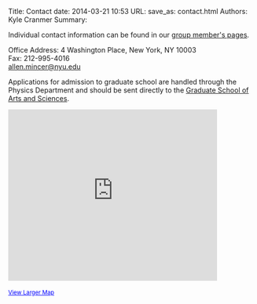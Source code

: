 Title: Contact
date: 2014-03-21 10:53
URL:
save_as: contact.html
Authors: Kyle Cranmer
Summary: 
<div id="content">

<p>
Individual contact information can be found in our <a href="group.html">group member's pages</a>.
</p>

<p>
Office Address: 4 Washington Place, New York, NY 10003 <br />
Fax: 212-995-4016 <br />
<a href="mailto:allen.mincer@nyu.edu"> allen.mincer@nyu.edu</a>

<p>
Applications for admission to graduate school are handled through the Physics Department and should be sent directly to the <a href="http://www.nyu.edu/gsas/">Graduate School of Arts and Sciences</a>.
</p>


<IFRAME marginWidth=0 marginHeight=0 src="http://maps.google.com/maps?f=q&amp;hl=en&amp;geocode=&amp;q=4+Washington+Place,+new+york&amp;sll=40.731844,-73.99689&amp;sspn=0.009512,0.01384&amp;ie=UTF8&amp;ll=40.738738,-73.989916&amp;spn=0.009512,0.01384&amp;z=14&amp;iwloc=addr&amp;output=embed&amp;s=AARTsJr4VlzA0NFUzRD3nkX5OkSJmDwfZw" frameBorder=0 width=425 scrolling=no height=350></IFRAME><BR><BR><SMALL><A style="COLOR: #0000ff; TEXT-ALIGN: left" href="http://maps.google.com/maps?f=q&amp;hl=en&amp;geocode=&amp;q=4+Washington+Place,+new+york&amp;sll=40.731844,-73.99689&amp;sspn=0.009512,0.01384&amp;ie=UTF8&amp;ll=40.738738,-73.989916&amp;spn=0.009512,0.01384&amp;z=14&amp;iwloc=addr&amp;source=embed">View Larger Map</A></SMALL>
</div>
